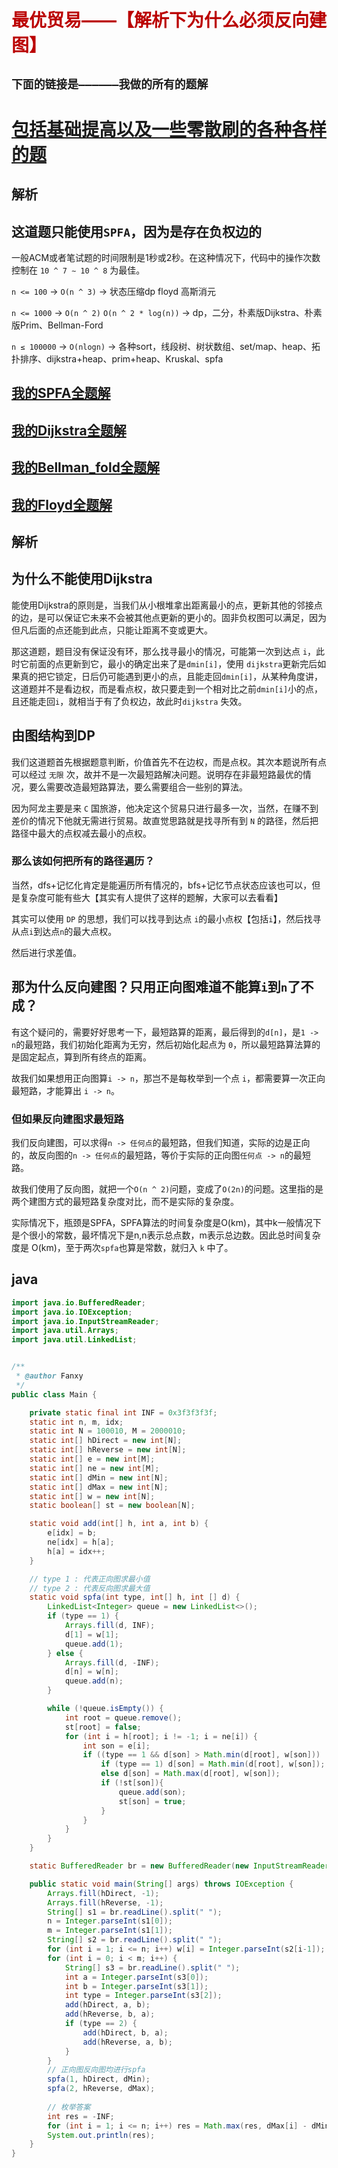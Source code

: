 # <font color="bb000">最优贸易——【解析下为什么必须反向建图】</font>
## **`下面的链接是——————我做的所有的题解`**

# [包括基础提高以及一些零散刷的各种各样的题](https://www.acwing.com/blog/content/33005/) 

## 解析

## 这道题只能使用`SPFA`，因为是存在负权边的

一般ACM或者笔试题的时间限制是1秒或2秒。在这种情况下，代码中的操作次数控制在 `10 ^ 7 ∼ 10 ^ 8` 为最佳。

`n <= 100` -> `O(n ^ 3)` -> 状态压缩dp floyd 高斯消元

`n <= 1000` -> `O(n ^ 2)` `O(n ^ 2 * log(n))` -> dp，二分，朴素版Dijkstra、朴素版Prim、Bellman-Ford

`n ≤ 100000`  -> `O(nlogn)` -> 各种sort，线段树、树状数组、set/map、heap、拓扑排序、dijkstra+heap、prim+heap、Kruskal、spfa

## [我的SPFA全题解](https://www.acwing.com/solution/content/184825/) 

##  [我的Dijkstra全题解](https://www.acwing.com/solution/content/184816/) 

## [我的Bellman_fold全题解](https://www.acwing.com/solution/content/189425/)

## [我的Floyd全题解](https://www.acwing.com/solution/content/189426/)


## 解析

## 为什么不能使用Dijkstra

能使用Dijkstra的原则是，当我们从小根堆拿出距离最小的点，更新其他的邻接点的边，是可以保证它未来不会被其他点更新的更小的。固非负权图可以满足，因为但凡后面的点还能到此点，只能让距离不变或更大。

那这道题，题目没有保证没有环，那么找寻最小的情况，可能第一次到达点 `i`，此时它前面的点更新到它，最小的确定出来了是`dmin[i]`，使用 `dijkstra`更新完后如果真的把它锁定，日后仍可能遇到更小的点，且能走回`dmin[i]`，从某种角度讲，这道题并不是看边权，而是看点权，故只要走到一个相对比之前`dmin[i]`小的点，且还能走回`i`，就相当于有了负权边，故此时`dijkstra` 失效。

## 由图结构到DP

我们这道题首先根据题意判断，价值首先不在边权，而是点权。其次本题说所有点可以经过 `无限` 次，故并不是一次最短路解决问题。说明存在非最短路最优的情况，要么需要改造最短路算法，要么需要组合一些别的算法。

因为阿龙主要是来 `C` 国旅游，他决定这个贸易只进行最多一次，当然，在赚不到差价的情况下他就无需进行贸易。故直觉思路就是找寻所有到 `N` 的路径，然后把路径中最大的点权减去最小的点权。

### 那么该如何把所有的路径遍历？

当然，dfs+记忆化肯定是能遍历所有情况的，bfs+记忆节点状态应该也可以，但是复杂度可能有些大【其实有人提供了这样的题解，大家可以去看看】

其实可以使用 `DP` 的思想，我们可以找寻到达点 `i`的最小点权【包括`i`】，然后找寻从点`i`到达点`n`的最大点权。

然后进行求差值。

## 那为什么反向建图？只用正向图难道不能算`i`到`n`了不成？

有这个疑问的，需要好好思考一下，最短路算的距离，最后得到的`d[n]`，是`1 -> n`的最短路，我们初始化距离为无穷，然后初始化起点为 `0`，所以最短路算法算的是固定起点，算到所有终点的距离。

故我们如果想用正向图算`i -> n`，那岂不是每枚举到一个点 `i`，都需要算一次正向最短路，才能算出 `i -> n`。

### 但如果反向建图求最短路

我们反向建图，可以求得`n -> 任何点`的最短路，但我们知道，实际的边是正向的，故反向图的`n -> 任何点`的最短路，等价于实际的正向图`任何点 -> n`的最短路。

故我们使用了反向图，就把一个`O(n ^ 2)`问题，变成了`O(2n)`的问题。这里指的是两个建图方式的最短路复杂度对比，而不是实际的复杂度。

实际情况下，瓶颈是SPFA，SPFA算法的时间复杂度是O(km)，其中k一般情况下是个很小的常数，最坏情况下是n,n表示总点数，m表示总边数。因此总时间复杂度是 O(km)，至于两次`spfa`也算是常数，就归入 `k` 中了。


## java

```java
import java.io.BufferedReader;
import java.io.IOException;
import java.io.InputStreamReader;
import java.util.Arrays;
import java.util.LinkedList;


/**
 * @author Fanxy
 */
public class Main {

    private static final int INF = 0x3f3f3f3f;
    static int n, m, idx;
    static int N = 100010, M = 2000010;
    static int[] hDirect = new int[N];
    static int[] hReverse = new int[N];
    static int[] e = new int[M];
    static int[] ne = new int[M];
    static int[] dMin = new int[N];
    static int[] dMax = new int[N];
    static int[] w = new int[N];
    static boolean[] st = new boolean[N];

    static void add(int[] h, int a, int b) {
        e[idx] = b;
        ne[idx] = h[a];
        h[a] = idx++;
    }

    // type 1 : 代表正向图求最小值
    // type 2 : 代表反向图求最大值
    static void spfa(int type, int[] h, int [] d) {
        LinkedList<Integer> queue = new LinkedList<>();
        if (type == 1) {
            Arrays.fill(d, INF);
            d[1] = w[1];
            queue.add(1);
        } else {
            Arrays.fill(d, -INF);
            d[n] = w[n];
            queue.add(n);
        }

        while (!queue.isEmpty()) {
            int root = queue.remove();
            st[root] = false;
            for (int i = h[root]; i != -1; i = ne[i]) {
                int son = e[i];
                if ((type == 1 && d[son] > Math.min(d[root], w[son])) || (type == 2 && d[son] < Math.max(d[root], w[son]))) {
                    if (type == 1) d[son] = Math.min(d[root], w[son]);
                    else d[son] = Math.max(d[root], w[son]);
                    if (!st[son]){
                        queue.add(son);
                        st[son] = true;
                    }
                }
            }
        }
    }

    static BufferedReader br = new BufferedReader(new InputStreamReader(System.in));

    public static void main(String[] args) throws IOException {
        Arrays.fill(hDirect, -1);
        Arrays.fill(hReverse, -1);
        String[] s1 = br.readLine().split(" ");
        n = Integer.parseInt(s1[0]);
        m = Integer.parseInt(s1[1]);
        String[] s2 = br.readLine().split(" ");
        for (int i = 1; i <= n; i++) w[i] = Integer.parseInt(s2[i-1]);
        for (int i = 0; i < m; i++) {
            String[] s3 = br.readLine().split(" ");
            int a = Integer.parseInt(s3[0]);
            int b = Integer.parseInt(s3[1]);
            int type = Integer.parseInt(s3[2]);
            add(hDirect, a, b);
            add(hReverse, b, a);
            if (type == 2) {
                add(hDirect, b, a);
                add(hReverse, a, b);
            }
        }
        // 正向图反向图均进行spfa
        spfa(1, hDirect, dMin);
        spfa(2, hReverse, dMax);
        
        // 枚举答案
        int res = -INF;
        for (int i = 1; i <= n; i++) res = Math.max(res, dMax[i] - dMin[i]);
        System.out.println(res);
    }
}
```